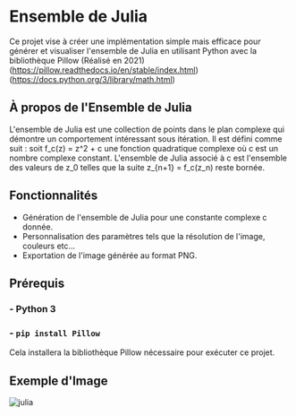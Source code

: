 # Ensemble de Julia

Ce projet vise à créer une implémentation simple mais efficace pour générer et visualiser l'ensemble de Julia en utilisant Python avec la bibliothèque Pillow (Réalisé en 2021)
<br>(https://pillow.readthedocs.io/en/stable/index.html) (https://docs.python.org/3/library/math.html)

## À propos de l'Ensemble de Julia
L'ensemble de Julia est une collection de points dans le plan complexe qui démontre un comportement intéressant sous itération. Il est défini comme suit : soit f_c(z) = z^2 + c une fonction quadratique complexe où c est un nombre complexe constant. L'ensemble de Julia associé à c est l'ensemble des valeurs de z_0 telles que la suite z_{n+1} = f_c(z_n) reste bornée.

## Fonctionnalités
- Génération de l'ensemble de Julia pour une constante complexe c donnée.
- Personnalisation des paramètres tels que la résolution de l'image, couleurs etc...
- Exportation de l'image générée au format PNG.

## Prérequis

### - Python 3
### - `pip install Pillow`

Cela installera la bibliothèque Pillow nécessaire pour exécuter ce projet.



## Exemple d'Image

![julia](https://github.com/Isaac955/Julia/assets/123961485/d5ab3f6d-7b05-4bda-89fb-938d5322cc36)
